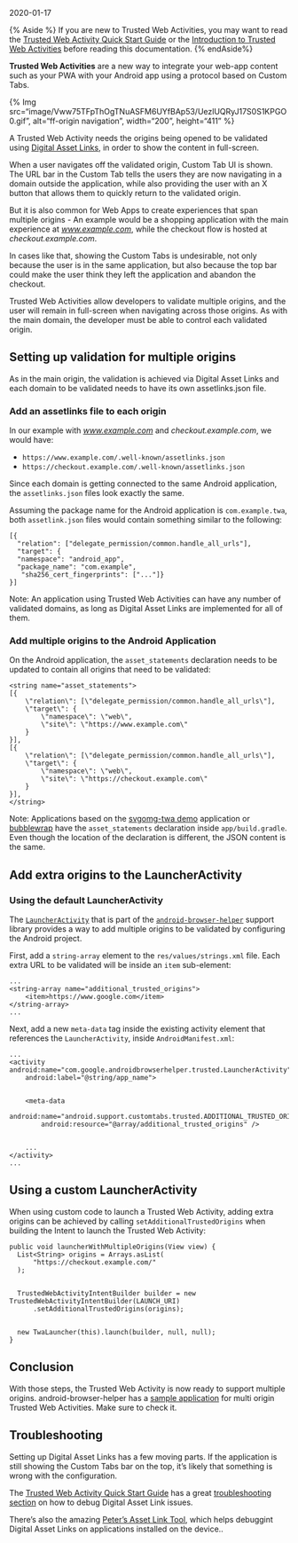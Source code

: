 2020-01-17

{% Aside %} If you are new to Trusted Web Activities, you may want to read the [Trusted Web Activity Quick Start Guide](/docs/android/trusted-web-activity/quick-start) or the [Introduction to Trusted Web Activities](/docs/android/trusted-web-activity) before reading this documentation. {% endAside%}

**Trusted Web Activities** are a new way to integrate your web-app content such as your PWA with your Android app using a protocol based on Custom Tabs.

{% Img src=“image/Vww75TFpThOgTNuASFM6UYfBAp53/UezlUQRyJ17S0S1KPGO0.gif”, alt=“ff-origin navigation”, width=“200”, height=“411” %}

A Trusted Web Activity needs the origins being opened to be validated using [Digital Asset Links](https://developers.google.com/digital-asset-links), in order to show the content in full-screen.

When a user navigates off the validated origin, Custom Tab UI is shown. The URL bar in the Custom Tab tells the users they are now navigating in a domain outside the application, while also providing the user with an X button that allows them to quickly return to the validated origin.

But it is also common for Web Apps to create experiences that span multiple origins - An example would be a shopping application with the main experience at *www.example.com*, while the checkout flow is hosted at *checkout.example.com*.

In cases like that, showing the Custom Tabs is undesirable, not only because the user is in the same application, but also because the top bar could make the user think they left the application and abandon the checkout.

Trusted Web Activities allow developers to validate multiple origins, and the user will remain in full-screen when navigating across those origins. As with the main domain, the developer must be able to control each validated origin.

Setting up validation for multiple origins
------------------------------------------

As in the main origin, the validation is achieved via Digital Asset Links and each domain to be validated needs to have its own assetlinks.json file.

### Add an assetlinks file to each origin

In our example with *www.example.com* and *checkout.example.com*, we would have:

-   `https://www.example.com/.well-known/assetlinks.json`
-   `https://checkout.example.com/.well-known/assetlinks.json`

Since each domain is getting connected to the same Android application, the `assetlinks.json` files look exactly the same.

Assuming the package name for the Android application is `com.example.twa`, both `assetlink.json` files would contain something similar to the following:

    [{
      "relation": ["delegate_permission/common.handle_all_urls"],
      "target": {
      "namespace": "android_app",
      "package_name": "com.example",
       "sha256_cert_fingerprints": ["..."]}
    }]

Note: An application using Trusted Web Activities can have any number of validated domains, as long as Digital Asset Links are implemented for all of them.

### Add multiple origins to the Android Application

On the Android application, the `asset_statements` declaration needs to be updated to contain all origins that need to be validated:

    <string name="asset_statements">
    [{
        \"relation\": [\"delegate_permission/common.handle_all_urls\"],
        \"target\": {
            \"namespace\": \"web\",
            \"site\": \"https://www.example.com\"
        }
    }],
    [{
        \"relation\": [\"delegate_permission/common.handle_all_urls\"],
        \"target\": {
            \"namespace\": \"web\",
            \"site\": \"https://checkout.example.com\"
        }
    }],
    </string>

Note: Applications based on the [svgomg-twa demo](https://github.com/GoogleChromeLabs/svgomg-twa) application or [bubblewrap](https://github.com/GoogleChromeLabs/bubblewrap) have the `asset_statements` declaration inside `app/build.gradle`. Even though the location of the declaration is different, the JSON content is the same.

Add extra origins to the LauncherActivity
-----------------------------------------

### Using the default LauncherActivity

The [`LauncherActivity`](https://github.com/GoogleChrome/android-browser-helper/blob/master/androidbrowserhelper/src/main/java/com/google/androidbrowserhelper/trusted/LauncherActivity.java) that is part of the [`android-browser-helper`](https://github.com/GoogleChrome/android-browser-helper/) support library provides a way to add multiple origins to be validated by configuring the Android project.

First, add a `string-array` element to the `res/values/strings.xml` file. Each extra URL to be validated will be inside an `item` sub-element:

    ...
    <string-array name="additional_trusted_origins">
        <item>https://www.google.com</item>
    </string-array>
    ...

Next, add a new `meta-data` tag inside the existing activity element that references the `LauncherActivity`, inside `AndroidManifest.xml`:

    ...
    <activity android:name="com.google.androidbrowserhelper.trusted.LauncherActivity"
        android:label="@string/app_name">


        <meta-data
            android:name="android.support.customtabs.trusted.ADDITIONAL_TRUSTED_ORIGINS"
            android:resource="@array/additional_trusted_origins" />


        ...
    </activity>
    ...

Using a custom LauncherActivity
-------------------------------

When using custom code to launch a Trusted Web Activity, adding extra origins can be achieved by calling `setAdditionalTrustedOrigins` when building the Intent to launch the Trusted Web Activity:

    public void launcherWithMultipleOrigins(View view) {
      List<String> origins = Arrays.asList(
          "https://checkout.example.com/"
      );


      TrustedWebActivityIntentBuilder builder = new TrustedWebActivityIntentBuilder(LAUNCH_URI)
          .setAdditionalTrustedOrigins(origins);


      new TwaLauncher(this).launch(builder, null, null);
    }

Conclusion
----------

With those steps, the Trusted Web Activity is now ready to support multiple origins. android-browser-helper has a [sample application](https://github.com/GoogleChrome/android-browser-helper/tree/master/demos/twa-multi-domain) for multi origin Trusted Web Activities. Make sure to check it.

Troubleshooting
---------------

Setting up Digital Asset Links has a few moving parts. If the application is still showing the Custom Tabs bar on the top, it’s likely that something is wrong with the configuration.

The [Trusted Web Activity Quick Start Guide](/docs/android/trusted-web-activity/quick-start) has a great [troubleshooting section](/docs/android/trusted-web-activity/quick-start#troubleshooting) on how to debug Digital Asset Link issues.

There’s also the amazing [Peter’s Asset Link Tool](https://play.google.com/store/apps/details?id=dev.conn.assetlinkstool), which helps debuggint Digital Asset Links on applications installed on the device..
